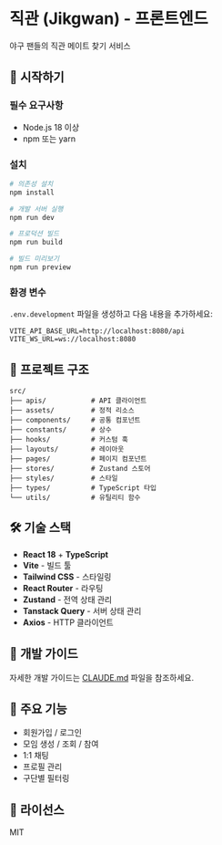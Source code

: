 # 직관 (Jikgwan) - 프론트엔드

야구 팬들의 직관 메이트 찾기 서비스

## 🚀 시작하기

### 필수 요구사항

- Node.js 18 이상
- npm 또는 yarn

### 설치

```bash
# 의존성 설치
npm install

# 개발 서버 실행
npm run dev

# 프로덕션 빌드
npm run build

# 빌드 미리보기
npm run preview
```

### 환경 변수

`.env.development` 파일을 생성하고 다음 내용을 추가하세요:

```
VITE_API_BASE_URL=http://localhost:8080/api
VITE_WS_URL=ws://localhost:8080
```

## 📁 프로젝트 구조

```
src/
├── apis/           # API 클라이언트
├── assets/         # 정적 리소스
├── components/     # 공통 컴포넌트
├── constants/      # 상수
├── hooks/          # 커스텀 훅
├── layouts/        # 레이아웃
├── pages/          # 페이지 컴포넌트
├── stores/         # Zustand 스토어
├── styles/         # 스타일
├── types/          # TypeScript 타입
└── utils/          # 유틸리티 함수
```

## 🛠 기술 스택

- **React 18** + **TypeScript**
- **Vite** - 빌드 툴
- **Tailwind CSS** - 스타일링
- **React Router** - 라우팅
- **Zustand** - 전역 상태 관리
- **Tanstack Query** - 서버 상태 관리
- **Axios** - HTTP 클라이언트

## 📝 개발 가이드

자세한 개발 가이드는 [CLAUDE.md](./CLAUDE.md) 파일을 참조하세요.

## 🔑 주요 기능

- 회원가입 / 로그인
- 모임 생성 / 조회 / 참여
- 1:1 채팅
- 프로필 관리
- 구단별 필터링

## 📄 라이선스

MIT
